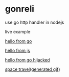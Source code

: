 # gonreli
use go http handler in nodejs

live example

[hello from go](https://gonowa.thisisnotajoke.lol/go/hello)

[hello from js](https://gonowa.thisisnotajoke.lol/)

[hello from go hijacked](https://gonowa.thisisnotajoke.lol/go/hijacked)

[space travel(generated gif)](https://gonowa.thisisnotajoke.lol/go/spacetravel)




